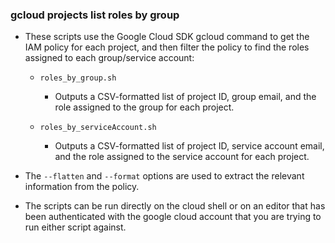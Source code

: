 ### gcloud projects list roles by group
- These scripts use the Google Cloud SDK gcloud command to get the IAM policy for each project, and then filter the policy to 
find the roles assigned to each group/service account:

  - `roles_by_group.sh`
    -  Outputs a CSV-formatted list of project ID, group email, and the role assigned to the group for each project.
    
  - `roles_by_serviceAccount.sh`
    - Outputs a CSV-formatted list of project ID, service account email, and the role assigned to the service account for each project.
    
- The `--flatten` and `--format` options are used to extract the relevant information from the policy.
- The scripts can be run directly on the cloud shell or on an editor that has been authenticated with the google cloud account that
you are trying to run either script against.


